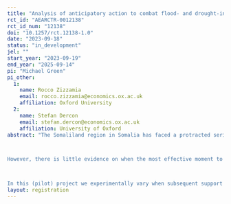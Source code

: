 ```yaml
---
title: "Analysis of anticipatory action to combat flood- and drought-induced food insecurity in Somalia (Pilot)"
rct_id: "AEARCTR-0012138"
rct_id_num: "12138"
doi: "10.1257/rct.12138-1.0"
date: "2023-09-18"
status: "in_development"
jel: ""
start_year: "2023-09-19"
end_year: "2025-09-14"
pi: "Michael Green"
pi_other:
  1:
    name: Rocco Zizzamia
    email: rocco.zizzamia@economics.ox.ac.uk
    affiliation: Oxford University
  2:
    name: Stefan Dercon
    email: stefan.dercon@economics.ox.ac.uk
    affiliation: University of Oxford
abstract: "The Somaliland region in Somalia has faced a protracted series of crises, including drought and political instability, lasting years. Locals have faced famine and may soon – according to forecasts – face acute flooding. Humanitarian agencies will be providing relief in the event of flooding events in the upcoming wet season (September-December 2023).

However, there is little evidence on when the most effective moment to provide this relief is. Typically relief reaches households after flooding events, but with advances in flood forecasting technology and emerging evidence on “anticipatory action”, there is reason to believe that relief delivered to households who are likely to be affected before a flooding event may be more effective.

In this (pilot) project we experimentally vary when subsequent support is provided and then compare outcomes (food security, income, and household behaviour) across two treatment arms: one group will receive a lump sum transfer before the shock (triggered by satellite-based forecasts) and a second group will receive the lump sum after the shock. Both groups will receive a small cash transfer just after the baseline to address immediate food security needs. Participating households will be visited twice, once at registration into the programme (Baseline) and once at the end of the rainy season (Endline) to collect information about key outcomes and how they used the support they received."
layout: registration
---
```


